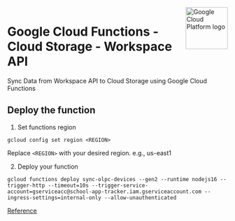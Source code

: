 <img src="https://avatars2.githubusercontent.com/u/2810941?v=3&s=96" alt="Google Cloud Platform logo" title="Google Cloud Platform" align="right" height="96" width="96"/>

# Google Cloud Functions - Cloud Storage - Workspace API
Sync Data from Workspace API to Cloud Storage using Google Cloud Functions

## Deploy the function
1. Set functions region
```
gcloud config set region <REGION>
``` 
Replace `<REGION>` with your desired region. e.g., us-east1

2. Deploy your function
```
gcloud functions deploy sync-olpc-devices --gen2 --runtime nodejs16 --trigger-http --timeout=10s --trigger-service-account=gserviceacc@school-app-tracker.iam.gserviceaccount.com --ingress-settings=internal-only --allow-unauthenticated
```
[Reference](https://cloud.google.com/sdk/gcloud/reference/functions/deploy)